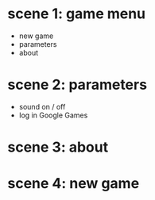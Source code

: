 # scene 1: game menu
- new game
- parameters
- about

# scene 2: parameters
- sound on / off
- log in Google Games

# scene 3: about

# scene 4: new game
